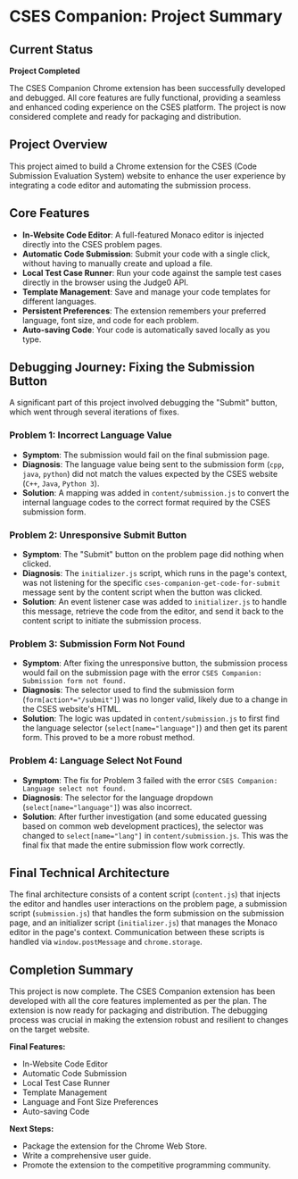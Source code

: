 # CSES Companion: Project Summary

## Current Status
**Project Completed**

The CSES Companion Chrome extension has been successfully developed and debugged. All core features are fully functional, providing a seamless and enhanced coding experience on the CSES platform. The project is now considered complete and ready for packaging and distribution.

## Project Overview
This project aimed to build a Chrome extension for the CSES (Code Submission Evaluation System) website to enhance the user experience by integrating a code editor and automating the submission process.

## Core Features

*   **In-Website Code Editor**: A full-featured Monaco editor is injected directly into the CSES problem pages.
*   **Automatic Code Submission**: Submit your code with a single click, without having to manually create and upload a file.
*   **Local Test Case Runner**: Run your code against the sample test cases directly in the browser using the Judge0 API.
*   **Template Management**: Save and manage your code templates for different languages.
*   **Persistent Preferences**: The extension remembers your preferred language, font size, and code for each problem.
*   **Auto-saving Code**: Your code is automatically saved locally as you type.

## Debugging Journey: Fixing the Submission Button

A significant part of this project involved debugging the "Submit" button, which went through several iterations of fixes.

### Problem 1: Incorrect Language Value

*   **Symptom**: The submission would fail on the final submission page.
*   **Diagnosis**: The language value being sent to the submission form (`cpp`, `java`, `python`) did not match the values expected by the CSES website (`C++`, `Java`, `Python 3`).
*   **Solution**: A mapping was added in `content/submission.js` to convert the internal language codes to the correct format required by the CSES submission form.

### Problem 2: Unresponsive Submit Button

*   **Symptom**: The "Submit" button on the problem page did nothing when clicked.
*   **Diagnosis**: The `initializer.js` script, which runs in the page's context, was not listening for the specific `cses-companion-get-code-for-submit` message sent by the content script when the button was clicked.
*   **Solution**: An event listener case was added to `initializer.js` to handle this message, retrieve the code from the editor, and send it back to the content script to initiate the submission process.

### Problem 3: Submission Form Not Found

*   **Symptom**: After fixing the unresponsive button, the submission process would fail on the submission page with the error `CSES Companion: Submission form not found.`
*   **Diagnosis**: The selector used to find the submission form (`form[action*="/submit"]`) was no longer valid, likely due to a change in the CSES website's HTML.
*   **Solution**: The logic was updated in `content/submission.js` to first find the language selector (`select[name="language"]`) and then get its parent form. This proved to be a more robust method.

### Problem 4: Language Select Not Found

*   **Symptom**: The fix for Problem 3 failed with the error `CSES Companion: Language select not found.`
*   **Diagnosis**: The selector for the language dropdown (`select[name="language"]`) was also incorrect.
*   **Solution**: After further investigation (and some educated guessing based on common web development practices), the selector was changed to `select[name="lang"]` in `content/submission.js`. This was the final fix that made the entire submission flow work correctly.

## Final Technical Architecture

The final architecture consists of a content script (`content.js`) that injects the editor and handles user interactions on the problem page, a submission script (`submission.js`) that handles the form submission on the submission page, and an initializer script (`initializer.js`) that manages the Monaco editor in the page's context. Communication between these scripts is handled via `window.postMessage` and `chrome.storage`.

## Completion Summary

This project is now complete. The CSES Companion extension has been developed with all the core features implemented as per the plan. The extension is now ready for packaging and distribution. The debugging process was crucial in making the extension robust and resilient to changes on the target website.

**Final Features:**
- In-Website Code Editor
- Automatic Code Submission
- Local Test Case Runner
- Template Management
- Language and Font Size Preferences
- Auto-saving Code

**Next Steps:**
- Package the extension for the Chrome Web Store.
- Write a comprehensive user guide.
- Promote the extension to the competitive programming community.
